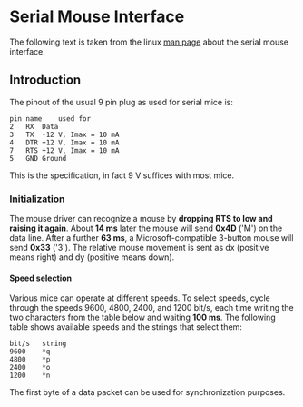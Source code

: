# Serial Mouse Interface
The following text is taken from the linux [man page](https://www.systutorials.com/docs/linux/man/4-mouse/) about the serial mouse interface.

## Introduction
The pinout of the usual 9 pin plug as used for serial mice is:
```
pin	name	used for
2	RX	Data
3	TX	-12 V, Imax = 10 mA
4	DTR	+12 V, Imax = 10 mA
7	RTS	+12 V, Imax = 10 mA
5	GND	Ground
```
This is the specification, in fact 9 V suffices with most mice.

### Initialization
The mouse driver can recognize a mouse by **dropping RTS to low and raising it again**.
About **14 ms** later the mouse will send **0x4D** ('M') on the data line.
After a further **63 ms**, a Microsoft-compatible 3-button mouse will send **0x33** ('3').
The relative mouse movement is sent as dx (positive means right) and dy (positive means down).

#### Speed selection
Various mice can operate at different speeds.
To select speeds, cycle through the speeds 9600, 4800, 2400, and 1200 bit/s, each time writing the two characters from the table below and waiting **100 ms**.
The following table shows available speeds and the strings that select them:
```
bit/s	string
9600	*q
4800	*p
2400	*o
1200	*n
```
The first byte of a data packet can be used for synchronization purposes.
